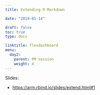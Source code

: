 ```yaml
---
title: Extending R Markdown

date: "2019-01-14"

draft: false
toc: true
type: docs

linktitle: flexdashboard
menu:
  day2:
    parent: PM session
    weight: 4
---
```



Slides:

+ https://arm.rbind.io/slides/extend.html#1
